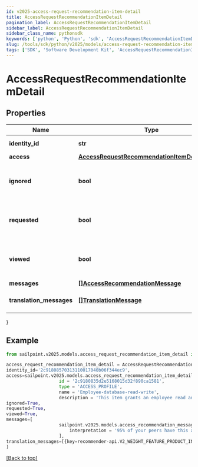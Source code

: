 ```yaml
---
id: v2025-access-request-recommendation-item-detail
title: AccessRequestRecommendationItemDetail
pagination_label: AccessRequestRecommendationItemDetail
sidebar_label: AccessRequestRecommendationItemDetail
sidebar_class_name: pythonsdk
keywords: ['python', 'Python', 'sdk', 'AccessRequestRecommendationItemDetail', 'V2025AccessRequestRecommendationItemDetail'] 
slug: /tools/sdk/python/v2025/models/access-request-recommendation-item-detail
tags: ['SDK', 'Software Development Kit', 'AccessRequestRecommendationItemDetail', 'V2025AccessRequestRecommendationItemDetail']
---
```


# AccessRequestRecommendationItemDetail


## Properties

Name | Type | Description | Notes
------------ | ------------- | ------------- | -------------
**identity_id** | **str** | Identity ID for the recommendation | [optional] 
**access** | [**AccessRequestRecommendationItemDetailAccess**](access-request-recommendation-item-detail-access) |  | [optional] 
**ignored** | **bool** | Whether or not the identity has already chosen to ignore this recommendation. | [optional] 
**requested** | **bool** | Whether or not the identity has already chosen to request this recommendation. | [optional] 
**viewed** | **bool** | Whether or not the identity reportedly viewed this recommendation. | [optional] 
**messages** | [**[]AccessRecommendationMessage**](access-recommendation-message) |  | [optional] 
**translation_messages** | [**[]TranslationMessage**](translation-message) | The list of translation messages | [optional] 
}

## Example

```python
from sailpoint.v2025.models.access_request_recommendation_item_detail import AccessRequestRecommendationItemDetail

access_request_recommendation_item_detail = AccessRequestRecommendationItemDetail(
identity_id='2c91808570313110017040b06f344ec9',
access=sailpoint.v2025.models.access_request_recommendation_item_detail_access.AccessRequestRecommendationItemDetail_access(
                    id = '2c9180835d2e5168015d32f890ca1581', 
                    type = 'ACCESS_PROFILE', 
                    name = 'Employee-database-read-write', 
                    description = 'This item grants an employee read and write access to the database', ),
ignored=True,
requested=True,
viewed=True,
messages=[
                    sailpoint.v2025.models.access_recommendation_message.AccessRecommendationMessage(
                        interpretation = '95% of your peers have this access.', )
                    ],
translation_messages=[{key=recommender-api.V2_WEIGHT_FEATURE_PRODUCT_INTERPRETATION_HIGH, values=[75, department]}]
)

```
[[Back to top]](#) 

